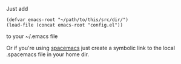 Just add

```
(defvar emacs-root "~/path/to/this/src/dir/")
(load-file (concat emacs-root "config.el"))
```

to your ~/.emacs file

Or if you're using [spacemacs](https://www.spacemacs.org) just create a symbolic link to the local .spacemacs file in your home dir.

